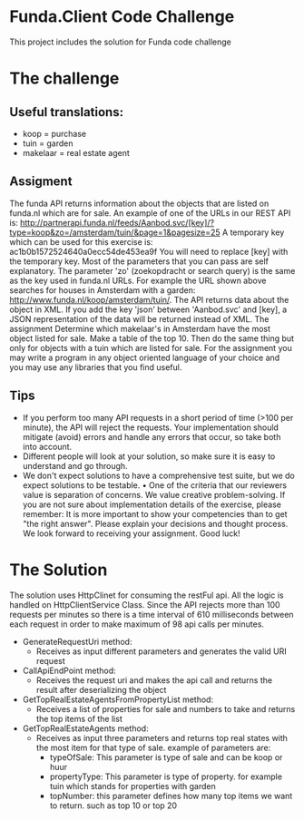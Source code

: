 # Funda.Client Code Challenge
This project includes the solution for Funda code challenge

# The challenge
## Useful translations:
- koop = purchase
- tuin = garden
- makelaar = real estate agent

## Assigment
The funda API returns information about the objects that are listed on funda.nl which are for sale. An example of one of the URLs in our REST API is: http://partnerapi.funda.nl/feeds/Aanbod.svc/[key]/?type=koop&zo=/amsterdam/tuin/&page=1&pagesize=25 A temporary key which can be used for this exercise is: ac1b0b1572524640a0ecc54de453ea9f You will need to replace [key] with the temporary key. Most of the parameters that you can pass are self explanatory. The parameter 'zo' (zoekopdracht or search query) is the same as the key used in funda.nl URLs. For example the URL shown above searches for houses in Amsterdam with a garden: http://www.funda.nl/koop/amsterdam/tuin/. The API returns data about the object in XML. If you add the key 'json' between 'Aanbod.svc' and [key], a JSON representation of the data will be returned instead of XML. The assignment Determine which makelaar's in Amsterdam have the most object listed for sale. Make a table of the top 10. Then do the same thing but only for objects with a tuin which are listed for sale. For the assignment you may write a program in any object oriented language of your choice and you may use any libraries that you find useful.
## Tips
- If you perform too many API requests in a short period of time (>100 per minute), the API will reject the requests. Your implementation should mitigate (avoid) errors and handle any errors that occur, so take both into account.
- Different people will look at your solution, so make sure it is easy to understand and go through.
- We don't expect solutions to have a comprehensive test suite, but we do expect solutions to be testable. • One of the criteria that our reviewers value is separation of concerns. We value creative problem-solving. If you are not sure about implementation details of the exercise, please remember: It is more important to show your competencies than to get "the right answer". Please explain your decisions and thought process. We look forward to receiving your assignment. Good luck!

# The Solution
The solution uses HttpClinet for consuming the restFul api. All the logic is handled on HttpClientService Class. Since the API rejects more than 100 requests per minutes so there is a time interval of 610 milliseconds between each request in order to make maximum of 98 api calls per minutes.
- GenerateRequestUri method:
  - Receives as input different parameters and generates the valid URI request
- CallApiEndPoint method:
  - Receives the request uri and makes the api call and returns the result after deserializing the object
- GetTopRealEstateAgentsFromPropertyList method:
  - Receives a list of properties for sale and numbers to take and returns the top items of the list
- GetTopRealEstateAgents method:
  - Receives as input three parameters and returns top real states with the most item for that type of sale. example of parameters are:
    - typeOfSale: This parameter is type of sale and can be koop or huur
    - propertyType: This parameter is type of property. for example tuin which stands for properties with garden
    - topNumber: this parameter defines how many top items we want to return. such as top 10 or top 20
